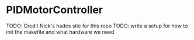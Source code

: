 # PIDMotorController

TODO: Credit Nick's hades site for this repo
TODO: write a setup for how to init the makefile and what hardware we need
